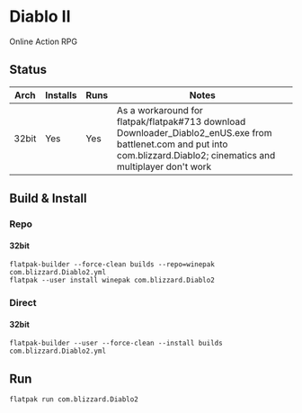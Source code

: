 # Diablo II
Online Action RPG

## Status

| Arch  | Installs | Runs | Notes |
| ----- | -------- | ---- | ----- |
| 32bit | Yes      | Yes  | As a workaround for flatpak/flatpak#713 download Downloader_Diablo2_enUS.exe from battlenet.com and put into com.blizzard.Diablo2; cinematics and multiplayer don't work |

## Build & Install
### Repo
#### 32bit

    flatpak-builder --force-clean builds --repo=winepak com.blizzard.Diablo2.yml
    flatpak --user install winepak com.blizzard.Diablo2

### Direct
#### 32bit

    flatpak-builder --user --force-clean --install builds com.blizzard.Diablo2.yml

## Run

    flatpak run com.blizzard.Diablo2

